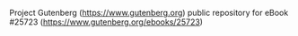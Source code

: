 Project Gutenberg (https://www.gutenberg.org) public repository for eBook #25723 (https://www.gutenberg.org/ebooks/25723)
